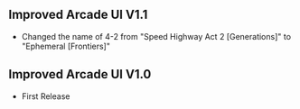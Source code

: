 ## Improved Arcade UI V1.1
- Changed the name of 4-2 from "Speed Highway Act 2 [Generations]" to "Ephemeral [Frontiers]"

## Improved Arcade UI V1.0
- First Release
